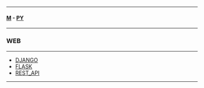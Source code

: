 
---

#### [M](https://github.com/ttltrk/TTT/blob/master/menu.md) - [PY](https://github.com/ttltrk/TTT/blob/master/PY/PY.md)

---

### WEB

---

* [DJANGO](https://github.com/ttltrk/TTT/blob/master/PY/WEB/DJANGO/DJANGO.md)
* [FLASK](https://github.com/ttltrk/TTT/blob/master/PY/WEB/FLASK/FLASK.md)
* [REST_API](https://github.com/ttltrk/TTT/blob/master/PY/WEB/REST_API/REST_API.md)

---
